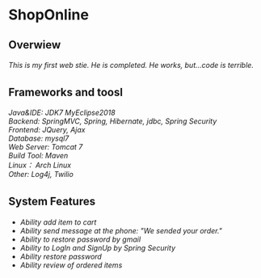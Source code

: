 # ShopOnline

<h2>Overwiew</h1>
<h6>This is my first web stie. He is completed. He works, but...code is terrible.<h6>

<h2>Frameworks and toosl</h1>

<h6>
    Java&IDE: JDK7 MyEclipse2018<br>
    Backend: SpringMVC, Spring, Hibernate, jdbc, Spring Security<br>
    Frontend: JQuery, Ajax <br>
    Database: mysql7<br>
    Web Server: Tomcat 7<br>
    Build Tool: Maven<br>
    Linux： Arch Linux<br>
    Other: Log4j, Twilio <br>
</h6>

<h2>System Features</h1>

<h6>
    <ul>
        <li>Ability add item to cart</li>
        <li>Ability send message at the phone: "We sended your order."</li>
        <li>Ability to restore password by gmail</li>
        <li>Ability to LogIn and SignUp by Spring Security</li>
        <li>Ability restore password</li>
        <li>Ability review of ordered items</li>
        
    
    
   </ul>

</h6>
